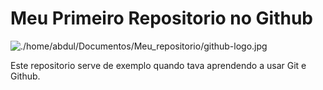# Meu Primeiro Repositorio no Github

![./home/abdul/Documentos/Meu_repositorio/github-logo.jpg](Aprendizado)

Este repositorio serve de exemplo quando tava aprendendo a usar Git e Github.
